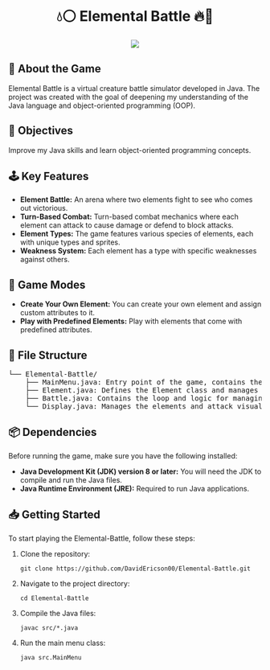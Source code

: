 <h1 align="center">
💧⚪ Elemental Battle 🔥🌱
</h1>

<div align="center">
<img src="https://imgur.com/txKsYRt.png">
</div>

<h2>💫 About the Game</h2>
<p>Elemental Battle is a virtual creature battle simulator developed in Java. The project was created with the goal of deepening my understanding of the Java language and object-oriented programming (OOP).</p>

<h2>📌 Objectives</h2>
<p>Improve my Java skills and learn object-oriented programming concepts.</p>

<h2>🕹️ Key Features</h2>
<ul>
<li><strong>Element Battle:</strong> An arena where two elements fight to see who comes out victorious.</li>
<li><strong>Turn-Based Combat:</strong> Turn-based combat mechanics where each element can attack to cause damage or defend to block attacks.</li>    
<li><strong>Element Types:</strong> The game features various species of elements, each with unique types and sprites.</li>
<li><strong>Weakness System:</strong> Each element has a type with specific weaknesses against others.</li>
</ul>

<h2>🎲 Game Modes</h2>
<ul>
<li><strong>Create Your Own Element:</strong> You can create your own element and assign custom attributes to it.</li>
<li><strong>Play with Predefined Elements:</strong> Play with elements that come with predefined attributes.</li>
</ul>

<h2>📂 File Structure</h2>
<pre>
└── Elemental-Battle/
    ├── MainMenu.java: Entry point of the game, contains the menu to access game functionalities.
    ├── Element.java: Defines the Element class and manages element actions.
    ├── Battle.java: Contains the loop and logic for managing the battle.
    └── Display.java: Manages the elements and attack visuals.
</pre>

<h2>📦 Dependencies</h2>
<p>
Before running the game, make sure you have the following installed:
<ul>
<li><strong>Java Development Kit (JDK) version 8 or later:</strong> You will need the JDK to compile and run the Java files.</li>
<li><strong>Java Runtime Environment (JRE):</strong> Required to run Java applications.</li>
</ul>
</p>

<h2>📥 Getting Started</h2>
<p>
To start playing the Elemental-Battle, follow these steps:
<ol>
<li>Clone the repository:</li>
<pre><code>git clone https://github.com/DavidEricson00/Elemental-Battle.git</code></pre>
<li>Navigate to the project directory:</li>
<pre><code>cd Elemental-Battle</code></pre>
<li>Compile the Java files:</li>
<pre><code>javac src/*.java</code></pre>
<li>Run the main menu class:</li>
<pre><code>java src.MainMenu</code></pre>
</ol>
</p>

